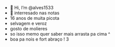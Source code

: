 - 👋 Hi, I’m @alves1533
- 👀 interresado nas notas
- 16 anos de muita picota
- selvagem e veroz
- gosto de molieres
- so isso memo quer saber mais arrasta pa cima ^
- boa pa nois e fort abraço ! 3
  

